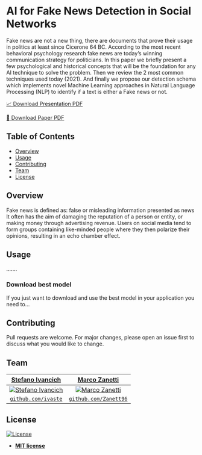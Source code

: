 # AI for Fake News Detection in Social Networks

Fake news are not a new thing, there are documents that prove their usage in politics at least since Cicerone 64 BC. According to the most recent behavioral psychology research fake news are today’s winning communication strategy for politicians. In this paper we briefly present a few psychological and historical concepts that will be the foundation for any AI technique to solve the problem. Then we review the 2 most common techniques used today (2021). And finally we propose our detection schema which implements novel Machine Learning approaches in Natural Language Processing (NLP) to identify if a text is either a Fake news or not.

<!-- ADD GIF demonstration -->
<!-- ADD IMAGE -->

[📈 Download Presentation PDF](https://github.com/ivaste/FakenewsDetection/raw/main/Presentation/AI%20for%20Fake%20News%20Detection%20in%20Social%20Networks.pdf)

[📄 Download Paper PDF](https://github.com/ivaste/FakenewsDetection/raw/main/Paper/AI%20for%20Fake%20News%20Detection%20in%20Social%20Networks.pdf)


## Table of Contents
- [Overview](#overview)
- [Usage](#usage)
- [Contributing](#contributing)
- [Team](#team)
- [License](#license)


## Overview
Fake news is defined as: false or misleading information presented as news It often has the aim of damaging the reputation of a person or entity, or making money through advertising revenue. Users on social media tend to form groups containing like-minded people where they then polarize their opinions, resulting in an echo chamber effect.

## Usage
.......

### Download best model
If you just want to download and use the best model in your application you need to...



## Contributing
Pull requests are welcome. For major changes, please open an issue first to discuss what you would like to change.

## Team
| <a href="https://stefanoivancich.com" target="_blank">**Stefano Ivancich**</a> | <a href="https://github.com/Zanett96" target="_blank">**Marco Zanetti**</a> |
| :---: |:---:|
| [![Stefano Ivancich](https://avatars1.githubusercontent.com/u/36710626?s=200&v=4)](https://stefanoivancich.com)    | [![Marco Zanetti](https://avatars.githubusercontent.com/u/47916640?s=200)](https://github.com/Zanett96) |
| <a href="https://github.com/ivaste" target="_blank">`github.com/ivaste`</a> | <a href="https://github.com/Zanett96" target="_blank">`github.com/Zanett96`</a> |


## License
[![License](http://img.shields.io/:license-mit-blue.svg?style=flat-square)](http://badges.mit-license.org)

- **[MIT license](http://opensource.org/licenses/mit-license.php)**

